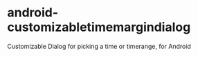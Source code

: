 android-customizabletimemargindialog
====================================

Customizable Dialog for picking a time or timerange, for Android
